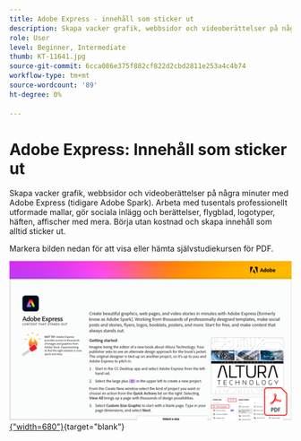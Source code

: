 ```yaml
---
title: Adobe Express - innehåll som sticker ut
description: Skapa vacker grafik, webbsidor och videoberättelser på några minuter med Adobe Express
role: User
level: Beginner, Intermediate
thumb: KT-11641.jpg
source-git-commit: 6cca086e375f882cf822d2cbd2811e253a4c4b74
workflow-type: tm+mt
source-wordcount: '89'
ht-degree: 0%

---
```


# Adobe Express: Innehåll som sticker ut

Skapa vacker grafik, webbsidor och videoberättelser på några minuter med Adobe Express (tidigare Adobe Spark). Arbeta med tusentals professionellt utformade mallar, gör sociala inlägg och berättelser, flygblad, logotyper, häften, affischer med mera. Börja utan kostnad och skapa innehåll som alltid sticker ut.

Markera bilden nedan för att visa eller hämta självstudiekursen för PDF.

[![Bild på första sidan av självstudiekursen](assets/Adobe-Express-content-that-stands-out.png){&quot;width=680&quot;}](assets/Adobe-Express-content-that-stands-out.pdf){target=&quot;blank&quot;}